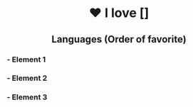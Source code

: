 <h1 align="center">❤️ I love []</h1>
<h2 align="center"> Languages (Order of favorite)</h2>
<h3>- Element 1</h3>
<h3>- Element 2</h3>
<h3>- Element 3</h3>
